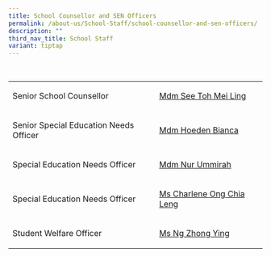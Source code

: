 ```yaml
---
title: School Counsellor and SEN Officers
permalink: /about-us/School-Staff/school-counsellor-and-sen-officers/
description: ""
third_nav_title: School Staff
variant: tiptap
---
```

<p>
<br>
</p>
<table style="minWidth: 50px">
<colgroup>
<col>
<col>
</colgroup>
<tbody>
<tr>
<td rowspan="1" colspan="1">
<p>Senior School Counsellor</p>
</td>
<td rowspan="1" colspan="1">
<p><a href="mailto:see_toh_mei_ling@moe.edu.sg" rel="noopener noreferrer nofollow" target="_blank">Mdm See Toh Mei Ling</a>
</p>
</td>
</tr>
<tr>
<td rowspan="1" colspan="1">
<p>Senior Special Education Needs Officer</p>
</td>
<td rowspan="1" colspan="1">
<p><a href="mailto:hoeden_bianca_majella@moe.edu.sg" rel="noopener noreferrer nofollow" target="_blank">Mdm Hoeden Bianca</a>
</p>
</td>
</tr>
<tr>
<td rowspan="1" colspan="1">
<p>Special Education Needs Officer</p>
</td>
<td rowspan="1" colspan="1">
<p><a href="mailto:nur_ummirah_mohd_nazhar@moe.edu.sg" rel="noopener noreferrer nofollow" target="_blank">Mdm Nur Ummirah</a>
</p>
</td>
</tr>
<tr>
<td rowspan="1" colspan="1">
<p>Special Education Needs Officer</p>
</td>
<td rowspan="1" colspan="1">
<p><a href="mailto:ong_chia_leng@moe.edu.sg" rel="noopener noreferrer nofollow" target="_blank">Ms Charlene Ong Chia Leng</a>
</p>
</td>
</tr>
<tr>
<td rowspan="1" colspan="1">
<p>Student Welfare Officer</p>
</td>
<td rowspan="1" colspan="1">
<p><a href="mailto:ng_zhong_ying@moe.edu.sg" rel="noopener noreferrer nofollow" target="_blank">Ms Ng Zhong Ying</a>
</p>
</td>
</tr>
</tbody>
</table>
<p></p>